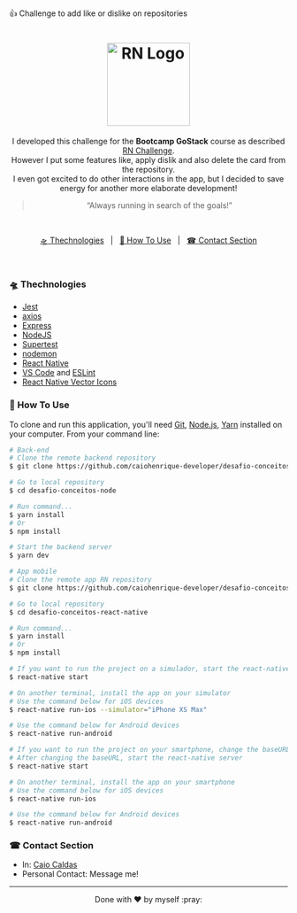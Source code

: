 👍 Challenge to add like or dislike on repositories

<h1 align="center">
  <img alt="RN Logo" title="RN Logo" src="https://github.com/caiohenrique-developer/desafio-conceitos-react-native/blob/master/assets/react_native-logo.png" width="150px" />
</h1>

<p align="center">
  I developed this challenge for the <b>Bootcamp GoStack</b> course as described 
  <a href="https://github.com/Rocketseat/bootcamp-gostack-desafios/tree/master/desafio-conceitos-react-native" target="_blank">RN Challenge</a>. <br/>
  However I put some features like, apply dislik and also delete the card from the repository. <br/>
  I even got excited to do other interactions in the app, but I decided to save energy for another more elaborate development!
</p>

<blockquote align="center">“Always running in search of the goals!”</blockquote>

<br>

<p align="center">
  <a href="#-thechnologies">🛸 Thechnologies</a>
  &nbsp;&nbsp;|&nbsp;&nbsp;
  <a href="#-how-to-use">🤔 How To Use</a>
  &nbsp;&nbsp;|&nbsp;&nbsp;
  <a href="#-contact-section">☎ Contact Section</a>
</p>

<br>

### 🛸 Thechnologies
-  [Jest](https://jestjs.io/)
-  [axios](https://github.com/axios/axios)
-  [Express](https://expressjs.com/)
-  [NodeJS](https://nodejs.org/)
-  [Supertest](https://www.npmjs.com/package/supertest)
-  [nodemon](https://github.com/remy/nodemon)
-  [React Native](http://facebook.github.io/react-native/)
-  [VS Code](https://code.visualstudio.com/) and [ESLint](https://marketplace.visualstudio.com/items?itemName=dbaeumer.vscode-eslint)
-  [React Native Vector Icons](https://github.com/oblador/react-native-vector-icons)

### 🤔 How To Use

To clone and run this application, you'll need [Git](https://git-scm.com), [Node.js](https://nodejs.org/), [Yarn](https://yarnpkg.com/) installed on your computer. From your command line:

```bash
# Back-end
# Clone the remote backend repository
$ git clone https://github.com/caiohenrique-developer/desafio-conceitos-node

# Go to local repository
$ cd desafio-conceitos-node

# Run command...
$ yarn install
# Or
$ npm install

# Start the backend server
$ yarn dev

# App mobile
# Clone the remote app RN repository
$ git clone https://github.com/caiohenrique-developer/desafio-conceitos-react-native

# Go to local repository
$ cd desafio-conceitos-react-native

# Run command...
$ yarn install
# Or
$ npm install

# If you want to run the project on a simulador, start the react-native server as it is
$ react-native start

# On another terminal, install the app on your simulator
# Use the command below for iOS devices
$ react-native run-ios --simulator="iPhone XS Max"

# Use the command below for Android devices
$ react-native run-android

# If you want to run the project on your smartphone, change the baseURL on src/services/api.js to your machine's ethernet adapter IP. Use the ethernet adapter IP if you're on a cable connection or the WiFi adapter IP if you're on a wireless connection.
# After changing the baseURL, start the react-native server
$ react-native start

# On another terminal, install the app on your smartphone
# Use the command below for iOS devices
$ react-native run-ios

# Use the command below for Android devices
$ react-native run-android
```

### ☎ Contact Section

+ In: [Caio Caldas](https://www.linkedin.com/in/caio-caldas-024627171/)
+ Personal Contact: Message me!

---
<p align="center">Done with ♥ by myself :pray:</p>